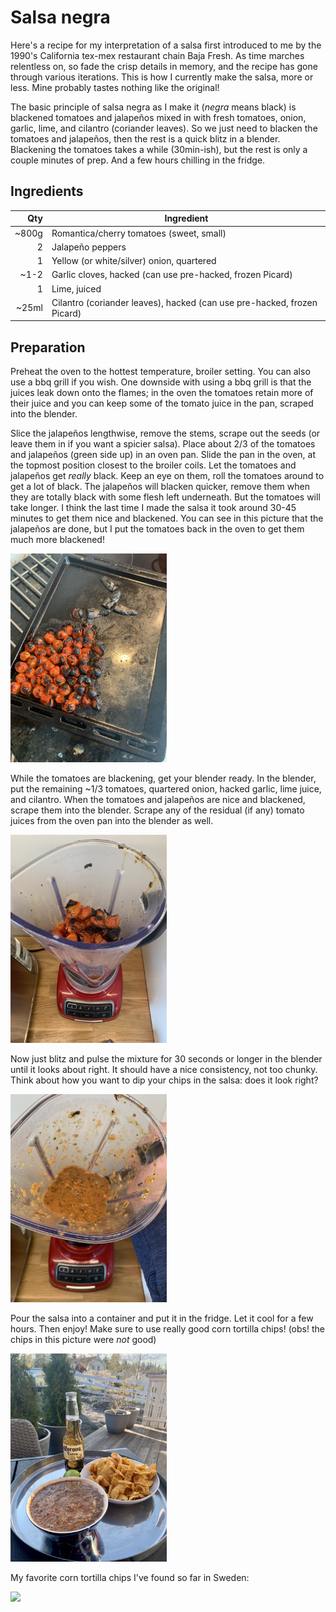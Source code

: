 # Salsa negra

Here's a recipe for my interpretation of a salsa first introduced to me by the 1990's California tex-mex restaurant chain Baja Fresh. As time marches relentless on, so fade the crisp details in memory, and the recipe has gone through various iterations. This is how I currently make the salsa, more or less. Mine probably tastes nothing like the original!

The basic principle of salsa negra as I make it (_negra_ means black) is blackened tomatoes and jalapeños mixed in with fresh tomatoes, onion, garlic, lime, and cilantro (coriander leaves). So we just need to blacken the tomatoes and jalapeños, then the rest is a quick blitz in a blender. Blackening the tomatoes takes a while (30min-ish), but the rest is only a couple minutes of prep. And a few hours chilling in the fridge.

## Ingredients

| Qty   | Ingredient                                                              |
|------:|-------------------------------------------------------------------------|
| ~800g | Romantica/cherry tomatoes (sweet, small)                                |
| 2     | Jalapeño peppers                                                        |
| 1     | Yellow (or white/silver) onion, quartered                               |
| ~1-2  | Garlic cloves, hacked (can use pre-hacked, frozen Picard)               |
| 1     | Lime, juiced                                                            |
| ~25ml | Cilantro (coriander leaves), hacked (can use pre-hacked, frozen Picard) |


## Preparation

Preheat the oven to the hottest temperature, broiler setting. You can also use a bbq grill if you wish. One downside with using a bbq grill is that the juices leak down onto the flames; in the oven the tomatoes retain more of their juice and you can keep some of the tomato juice in the pan, scraped into the blender.

Slice the jalapeños lengthwise, remove the stems, scrape out the seeds (or leave them in if you want a spicier salsa). Place about 2/3 of the tomatoes and jalapeños (green side up) in an oven pan. Slide the pan in the oven, at the topmost position closest to the broiler coils. Let the tomatoes and jalapeños get _really_ black. Keep an eye on them, roll the tomatoes around to get a lot of black. The jalapeños will blacken quicker, remove them when they are totally black with some flesh left underneath. But the tomatoes will take longer. I think the last time I made the salsa it took around 30-45 minutes to get them nice and blackened. You can see in this picture that the jalapeños are done, but I put the tomatoes back in the oven to get them much more blackened!

<img src="https://github.com/dfuchslin/content/raw/master/recipes/salsa-negra/not-enough-blackened.jpg" width="250" />

While the tomatoes are blackening, get your blender ready. In the blender, put the remaining ~1/3 tomatoes, quartered onion, hacked garlic, lime juice, and cilantro. When the tomatoes and jalapeños are nice and blackened,  scrape them into the blender. Scrape any of the residual (if any) tomato juices from the oven pan into the blender as well.

<img src="https://github.com/dfuchslin/content/raw/master/recipes/salsa-negra/blender-before.jpg" width="250" />

Now just blitz and pulse the mixture for 30 seconds or longer in the blender until it looks about right. It should have a nice consistency, not too chunky. Think about how you want to dip your chips in the salsa: does it look right?

<img src="https://github.com/dfuchslin/content/raw/master/recipes/salsa-negra/blender-after.jpg" width="250" />

Pour the salsa into a container and put it in the fridge. Let it cool for a few hours. Then enjoy! Make sure to use really good corn tortilla chips! (obs! the chips in this picture were _not_ good)

<img src="https://github.com/dfuchslin/content/raw/master/recipes/salsa-negra/enjoy.jpg" width="250" />

My favorite corn tortilla chips I've found so far in Sweden:

<img src="https://github.com/dfuchslin/content/raw/master/recipes/salsa-negra/chips.jpg" width="250" />
